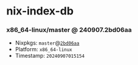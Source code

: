 # nix-index-db
### x86_64-linux/master @ 240907.2bd06aa
- Nixpkgs: `master`@[`2bd06aa`](https://github.com/NixOS/nixpkgs/commit/2bd06aae37a5399c1177b79e2e2bfc2c88e1f20d)
- Platform: `x86_64-linux`
- Timestamp: `20240907015154`
